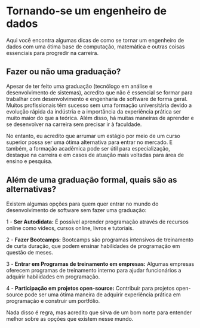 # Tornando-se um engenheiro de dados

Aqui você encontra algumas dicas de como se tornar um engenheiro de dados com uma ótima base de computação, matemática e outras coisas essenciais para progredir na carreira.

## Fazer ou não uma graduação?

Apesar de ter feito uma graduação (tecnólogo em análise e desenvolvimento de sistemas), acredito que não é essencial se formar para trabalhar com desenvolvimento e engenharia de software de forma geral. Muitos profissionais têm sucesso sem uma formação universitária devido a evolução rápida da indústria e a importância da experiência prática ser muito maior do que a teórica. Além disso, há muitas maneiras de aprender e se desenvolver na carreira sem precisar ir à faculdade. 

No entanto, eu acredito que arrumar um estágio por meio de um curso superior possa ser uma ótima alternativa para entrar no mercado. E também, a formação acadêmica pode ser útil para especialização, destaque na carreira e em casos de atuação mais voltadas para área de ensino e pesquisa.

## Além de uma graduação formal, quais são as alternativas?

Existem algumas opções para quem quer entrar no mundo do desenvolvimento de software sem fazer uma graduação:

1 - **Ser Autodidata:** É possível aprender programação através de recursos online como vídeos, cursos online, livros e tutoriais.

2 - **Fazer Bootcamps:** Bootcamps são programas intensivos de treinamento de curta duração, que podem ensinar habilidades de programação em questão de meses.

3 - **Entrar em Programas de treinamento em empresas:** Algumas empresas oferecem programas de treinamento interno para ajudar funcionários a adquirir habilidades em programação.

4 - **Participação em projetos open-source:** Contribuir para projetos open-source pode ser uma ótima maneira de adquirir experiência prática em programação e construir um portfólio.

Nada disso é regra, mas acredito que sirva de um bom norte para entender melhor sobre as opções que existem nesse mundo.
